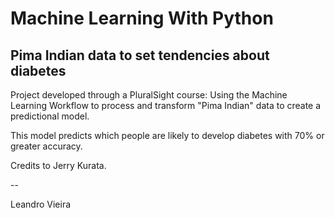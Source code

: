 # Machine Learning With Python
## Pima Indian data to set tendencies about diabetes

Project developed through a PluralSight course: Using the Machine Learning Workflow to process and transform "Pima Indian" data to create a predictional model.

This model predicts which people are likely to develop diabetes with 70% or greater accuracy.

Credits to Jerry Kurata.

--

Leandro Vieira
